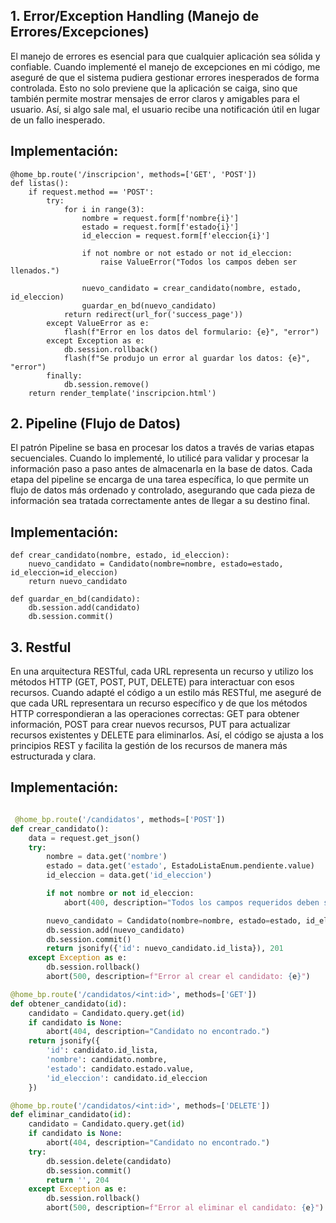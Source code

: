 ## 1. Error/Exception Handling (Manejo de Errores/Excepciones)

El manejo de errores es esencial para que cualquier aplicación sea sólida y confiable. Cuando implementé el manejo de excepciones en mi código, me aseguré de que el sistema pudiera gestionar errores inesperados de forma controlada. Esto no solo previene que la aplicación se caiga, sino que también permite mostrar mensajes de error claros y amigables para el usuario. Así, si algo sale mal, el usuario recibe una notificación útil en lugar de un fallo inesperado.

## Implementación:


    @home_bp.route('/inscripcion', methods=['GET', 'POST'])
    def listas():
        if request.method == 'POST':
            try:
                for i in range(3):
                    nombre = request.form[f'nombre{i}']
                    estado = request.form[f'estado{i}']
                    id_eleccion = request.form[f'eleccion{i}']

                    if not nombre or not estado or not id_eleccion:
                        raise ValueError("Todos los campos deben ser llenados.")

                    nuevo_candidato = crear_candidato(nombre, estado, id_eleccion)
                    guardar_en_bd(nuevo_candidato)
                return redirect(url_for('success_page'))
            except ValueError as e:
                flash(f"Error en los datos del formulario: {e}", "error")
            except Exception as e:
                db.session.rollback()
                flash(f"Se produjo un error al guardar los datos: {e}", "error")
            finally:
                db.session.remove()
        return render_template('inscripcion.html')

## 2. Pipeline (Flujo de Datos)

 El patrón Pipeline se basa en procesar los datos a través de varias etapas secuenciales. Cuando lo implementé, lo utilicé para validar y procesar la información paso a paso antes de almacenarla en la base de datos. Cada etapa del pipeline se encarga de una tarea específica, lo que permite un flujo de datos más ordenado y controlado, asegurando que cada pieza de información sea tratada correctamente antes de llegar a su destino final.

## Implementación:

    def crear_candidato(nombre, estado, id_eleccion):
        nuevo_candidato = Candidato(nombre=nombre, estado=estado, id_eleccion=id_eleccion)
        return nuevo_candidato

    def guardar_en_bd(candidato):
        db.session.add(candidato)
        db.session.commit()

## 3. Restful 

En una arquitectura RESTful, cada URL representa un recurso y utilizo los métodos HTTP (GET, POST, PUT, DELETE) para interactuar con esos recursos. Cuando adapté el código a un estilo más RESTful, me aseguré de que cada URL representara un recurso específico y de que los métodos HTTP correspondieran a las operaciones correctas: GET para obtener información, POST para crear nuevos recursos, PUT para actualizar recursos existentes y DELETE para eliminarlos. Así, el código se ajusta a los principios REST y facilita la gestión de los recursos de manera más estructurada y clara.

## Implementación:
```python

 @home_bp.route('/candidatos', methods=['POST'])
def crear_candidato():
    data = request.get_json()
    try:
        nombre = data.get('nombre')
        estado = data.get('estado', EstadoListaEnum.pendiente.value)
        id_eleccion = data.get('id_eleccion')

        if not nombre or not id_eleccion:
            abort(400, description="Todos los campos requeridos deben ser proporcionados.")

        nuevo_candidato = Candidato(nombre=nombre, estado=estado, id_eleccion=id_eleccion)
        db.session.add(nuevo_candidato)
        db.session.commit()
        return jsonify({'id': nuevo_candidato.id_lista}), 201
    except Exception as e:
        db.session.rollback()
        abort(500, description=f"Error al crear el candidato: {e}")

@home_bp.route('/candidatos/<int:id>', methods=['GET'])
def obtener_candidato(id):
    candidato = Candidato.query.get(id)
    if candidato is None:
        abort(404, description="Candidato no encontrado.")
    return jsonify({
        'id': candidato.id_lista,
        'nombre': candidato.nombre,
        'estado': candidato.estado.value,
        'id_eleccion': candidato.id_eleccion
    })

@home_bp.route('/candidatos/<int:id>', methods=['DELETE'])
def eliminar_candidato(id):
    candidato = Candidato.query.get(id)
    if candidato is None:
        abort(404, description="Candidato no encontrado.")
    try:
        db.session.delete(candidato)
        db.session.commit()
        return '', 204
    except Exception as e:
        db.session.rollback()
        abort(500, description=f"Error al eliminar el candidato: {e}")
